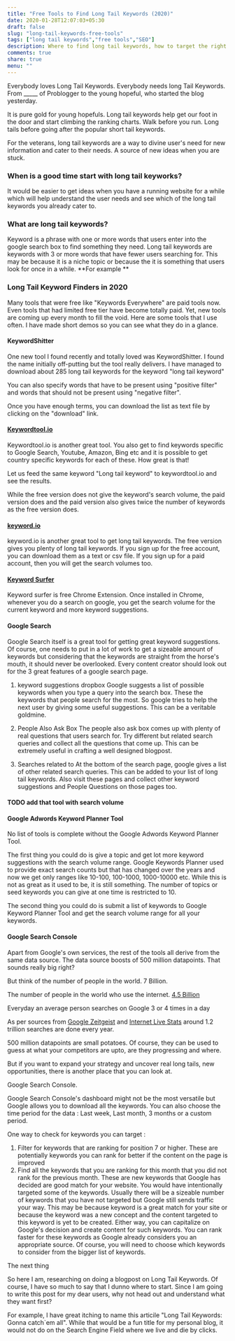 ```yaml
---
title: "Free Tools to Find Long Tail Keywords (2020)"
date: 2020-01-28T12:07:03+05:30
draft: false
slug: "long-tail-keywords-free-tools"
tags: ["long tail keywords","free tools","SEO"]
description: Where to find long tail keywords, how to target the right keywords at the right demographic and how to effectively use long tail keywords in SEO.
comments: true
share: true
menu: ""
---
```


Everybody loves Long Tail Keywords. Everybody needs long Tail Keywords. From _____ of Problogger to the young hopeful, who started the blog yesterday.

It is pure gold for young hopefuls.  Long tail keywords help get our foot in the door and start climbing the ranking charts. Walk before you run. Long tails before going after the popular short tail keywords.

For the veterans, long tail keywords are a way to divine user's need for new information and cater to their needs. A source of new ideas when you are stuck.

### When is a good time start with long tail keyworks?
It would be easier to get ideas when you have a running website for a while which will help understand the user needs and see which of the long tail keywords you already cater to.


### What are long tail keywords?
Keyword is a phrase with one or more words that users enter into the google search box to find something they need. Long tail keywords are keywords with 3 or more words that have fewer users searching for. This may be because it is a niche topic or because the it is something that users look for once in a while. **For example **

### Long Tail Keyword Finders in 2020
Many tools that were free like "Keywords Everywhere" are paid tools now. Even tools that had limited free tier have become totally paid. Yet, new tools are coming up every month to fill the void.  Here are some tools that I use often. I have made short demos so you can see what they do in a glance.

#### KeywordShitter
One new tool I found recently and totally loved was KeywordShitter. I found the name initially off-putting but the tool really delivers. I have managed to download about 285 long tail keywords for the keyword "long tail keyword"

You can also specify words that have to be present using "positive filter" and words that should not be present using "negative filter".

Once you have enough terms, you can download the list as text file by clicking on the "download" link.

#### [Keywordtool.io ](keywordtool.io)
Keywordtool.io is another great tool.  You also get to find keywords specific to Google Search, Youtube, Amazon, Bing etc and it is possible to get country specific keywords for each of these. How great is that!

Let us feed the same keyword "Long tail keyword" to keywordtool.io and see the results.

While the free version does not give the keyword's search volume, the paid version does and the paid version also gives twice the number of keywords as the free version does.

#### [keyword.io](keyword.io)
keyword.io is another great tool to get long tail keywords. The free version gives you plenty of long tail keywords. If you sign up for the free account, you can download them as a text or csv file. If you sign up for a paid account, then you will get the search volumes too.

#### [Keyword Surfer]()
Keyword surfer is free Chrome Extension. Once installed in Chrome, whenever you do a search on google, you get the search volume for the current keyword and more keyword suggestions.

#### Google Search
Google Search itself is a great tool for getting great keyword suggestions. Of course, one needs to put in a lot of work to get a sizeable amount of keywords but considering that the keywords are straight from the horse's mouth, it should never be overlooked. Every content creator should look out for the 3 great features of a google search page.

1. keyword suggestions dropbox
Google suggests a list of possible keywords when you type a query into the search box. These the keywords that people search for the most. So google tries to help the next user by giving some useful suggestions. This can be a veritable goldmine.

2. People Also Ask Box
The people also ask box comes up with plenty of real questions that users search for. Try different but related search queries and collect all the questions that come up.  This can be extremely useful in crafting a well designed blogpost.

3. Searches related to
At the bottom of the search page, google gives a list of other related search queries. This can be added to your list of long tail keywords. Also visit these pages and collect other keyword suggestions and People Questions on those pages too.

#### TODO add that tool with search volume
#### Google Adwords Keyword Planner Tool
No list of tools is complete without the Google Adwords Keyword Planner Tool.

The first thing you could do is give a topic and get lot more keyword suggestions with the search volume range. Google Keywords Planner used to provide exact search counts but that has changed over the years and now we get only ranges like 10-100, 100-1000, 1000-10000 etc.  While this is not as great as it used to be, it is still something.  The number of topics or seed keywords you can give at one time is restricted to 10.

The second thing you could do is submit a list of keywords to Google Keyword Planner Tool and get the search volume range for all your keywords.


#### Google Search Console
Apart from Google's own services, the rest of the tools all derive from the same data source. The data source boosts of 500 million datapoints. That sounds really big right?

But think of the number of people in the world. 7 Billion.

The number of people in the world who use the internet. [4.5 Billion](https://www.internetworldstats.com/stats.htm)

Everyday an average person searches on Google 3 or 4 times in a day

As per sources from [Google Zeitgeist](https://archive.google.com/zeitgeist/2012/#the-world) and [Internet Live Stats](https://www.internetlivestats.com/google-search-statistics/) around 1.2 trillion searches are done every year.


500 million datapoints are small potatoes. Of course, they can be used to guess at what your competitors are upto, are they progressing and where.

But if you want to expand your strategy and uncover real long tails, new opportunities, there is another place that you can look at.

Google Search Console.

Google Search Console's dashboard might not be the most versatile but Google allows you to download all the keywords. You can also choose the time period for the data : Last week, Last month, 3 months or a custom period.

One way to check for keywords you can target :

1. Filter for keywords that are ranking for position 7 or higher. These are potentially keywords you can rank for better if the content on the page is improved
2. Find all the keywords that you are ranking for this month that you did not rank for the previous month.  These are new keywords that Google has decided are good match for your website. You would have intentionally targeted some of the keywords. Usually there will be a sizeable number of keywords that you have not targeted but Google still sends traffic your way. This may be because keyword is a great match for your site or because the keyword was a new concept and the content targeted to this keyword is yet to be created. Either way, you can capitalize on Google's decision and create content for such keywords.  You can rank faster for these keywords as Google already considers you an appropriate source. Of course, you will need to choose which keywords to consider from the bigger list of keywords.




The next thing

So here I am, researching on doing a blogpost on Long Tail Keywords. Of course, I have so much to say that I dunno where to start. Since I am going to write this post for my dear users, why not head out and understand what they want first?


For example, I have great itching to name this articile "Long Tail Keywords: Gonna catch`em all". While that would be a fun title for my personal blog, it would not do on the Search Engine Field where we live and die by clicks.
